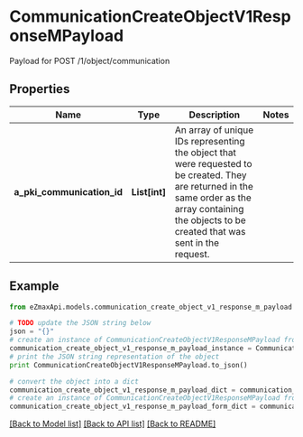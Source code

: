 # CommunicationCreateObjectV1ResponseMPayload

Payload for POST /1/object/communication

## Properties
Name | Type | Description | Notes
------------ | ------------- | ------------- | -------------
**a_pki_communication_id** | **List[int]** | An array of unique IDs representing the object that were requested to be created.  They are returned in the same order as the array containing the objects to be created that was sent in the request. | 

## Example

```python
from eZmaxApi.models.communication_create_object_v1_response_m_payload import CommunicationCreateObjectV1ResponseMPayload

# TODO update the JSON string below
json = "{}"
# create an instance of CommunicationCreateObjectV1ResponseMPayload from a JSON string
communication_create_object_v1_response_m_payload_instance = CommunicationCreateObjectV1ResponseMPayload.from_json(json)
# print the JSON string representation of the object
print CommunicationCreateObjectV1ResponseMPayload.to_json()

# convert the object into a dict
communication_create_object_v1_response_m_payload_dict = communication_create_object_v1_response_m_payload_instance.to_dict()
# create an instance of CommunicationCreateObjectV1ResponseMPayload from a dict
communication_create_object_v1_response_m_payload_form_dict = communication_create_object_v1_response_m_payload.from_dict(communication_create_object_v1_response_m_payload_dict)
```
[[Back to Model list]](../README.md#documentation-for-models) [[Back to API list]](../README.md#documentation-for-api-endpoints) [[Back to README]](../README.md)


